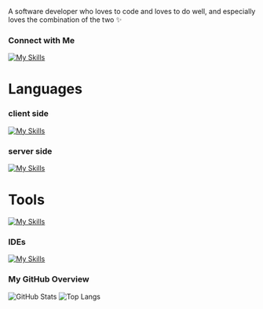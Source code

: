 A software developer who loves to code and loves to do well, and especially loves the combination of the two ✨

### Connect with Me
[![My Skills](https://skillicons.dev/icons?i=gmail&theme=dark)](mailto:r0583273805@gmail.com)

# Languages 

### client side

[![My Skills](https://skillicons.dev/icons?i=html,css,js,react,angular&perline=7)]()

### server side

[![My Skills](https://skillicons.dev/icons?i=java,nodejs,c,cs,dotnet,cpp,py&perline=9)]()

# Tools 

[![My Skills](https://skillicons.dev/icons?i=gcp,git,docker&perline=3)]()
### IDEs 

[![My Skills](https://skillicons.dev/icons?i=vscode,visualstudio,eclipse,pycharm&perline=6)]()

### My GitHub Overview
![GitHub Stats](https://github-readme-stats.vercel.app/api?username=rachelyWinter&show_icons=true&theme=radical)
![Top Langs](https://github-readme-stats.vercel.app/api/top-langs/?username=rachelyWinter&layout=compact&theme=radical)
